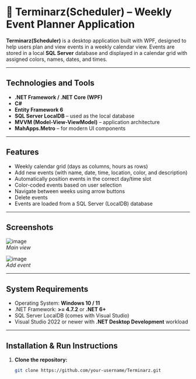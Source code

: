 # 📅 Terminarz(Scheduler) – Weekly Event Planner Application

**Terminarz(Scheduler)** is a desktop application built with WPF, designed to help users plan and view events in a weekly calendar view. Events are stored in a local **SQL Server** database and displayed in a calendar grid with assigned colors, names, dates, and times.

---

##  Technologies and Tools

- **.NET Framework / .NET Core (WPF)**
- **C#**
- **Entity Framework 6**
- **SQL Server LocalDB** – used as the local database
- **MVVM (Model-View-ViewModel)** – application architecture
- **MahApps.Metro** – for modern UI components

---

## Features

- Weekly calendar grid (days as columns, hours as rows)
- Add new events (with name, date, time, location, color, and description)
- Automatically position events in the correct day/time slot
- Color-coded events based on user selection
- Navigate between weeks using arrow buttons
- Delete events
- Events are loaded from a SQL Server (LocalDB) database

---

## Screenshots

![image](https://github.com/user-attachments/assets/29fdfb68-171e-4b6b-a162-66c4b6947a30)
<br>
<i>Main view</i>
<br>


![image](https://github.com/user-attachments/assets/96e40c82-ca81-4650-8098-dda7e7de58e0)
<br>
<i>Add event</i>

---

## System Requirements

- Operating System: **Windows 10 / 11**
- .NET Framework: **>= 4.7.2** or **.NET 6+**
- SQL Server LocalDB (comes with Visual Studio)
- Visual Studio 2022 or newer with **.NET Desktop Development** workload

---

## Installation & Run Instructions

1. **Clone the repository:**
   ```bash
   git clone https://github.com/your-username/Terminarz.git
